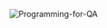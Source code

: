 ![Programming-for-QA](https://github.com/user-attachments/assets/ce7a95bb-d969-4744-b039-d4da5b36bbb6)
